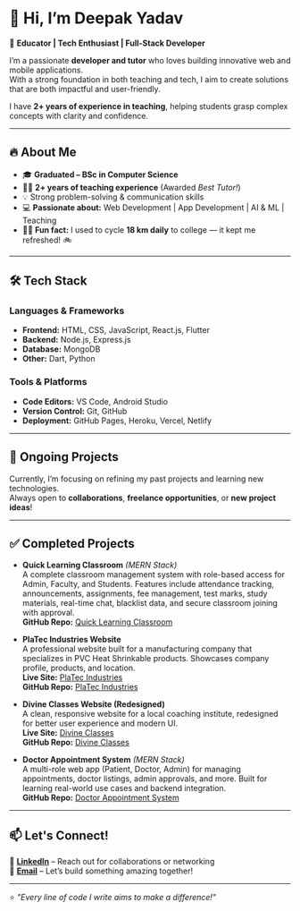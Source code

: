 # 👋 Hi, I’m Deepak Yadav

🚀 **Educator | Tech Enthusiast | Full-Stack Developer**

I’m a passionate **developer and tutor** who loves building innovative web and mobile applications.  
With a strong foundation in both teaching and tech, I aim to create solutions that are both impactful and user-friendly.

I have **2+ years of experience in teaching**, helping students grasp complex concepts with clarity and confidence.

---

## 🔥 About Me

- 🎓 **Graduated – BSc in Computer Science**
- 👨‍🏫 **2+ years of teaching experience** (Awarded *Best Tutor!*)
- 💡 Strong problem-solving & communication skills
- 💻 **Passionate about:** Web Development | App Development | AI & ML | Teaching
- 🚴‍♂️ **Fun fact:** I used to cycle **18 km daily** to college — it kept me refreshed! 🚲

---

## 🛠️ Tech Stack

### **Languages & Frameworks**
- **Frontend:** HTML, CSS, JavaScript, React.js, Flutter  
- **Backend:** Node.js, Express.js  
- **Database:** MongoDB  
- **Other:** Dart, Python  

### **Tools & Platforms**
- **Code Editors:** VS Code, Android Studio  
- **Version Control:** Git, GitHub  
- **Deployment:** GitHub Pages, Heroku, Vercel, Netlify

---

## 🚧 Ongoing Projects

Currently, I’m focusing on refining my past projects and learning new technologies.  
Always open to **collaborations**, **freelance opportunities**, or **new project ideas**!

---

## ✅ Completed Projects

- **Quick Learning Classroom** *(MERN Stack)*  
  A complete classroom management system with role-based access for Admin, Faculty, and Students. Features include attendance tracking, announcements, assignments, fee management, test marks, study materials, real-time chat, blacklist data, and secure classroom joining with approval.  
  **GitHub Repo:** [Quick Learning Classroom](https://github.com/thecodebydeepak/QuickLearningClassroom)

- **PlaTec Industries Website**  
  A professional website built for a manufacturing company that specializes in PVC Heat Shrinkable products. Showcases company profile, products, and location.  
  **Live Site:** [PlaTec Industries](https://thecodebydeepak.github.io/PlaTecIndustries/)  
  **GitHub Repo:** [PlaTec Industries](https://github.com/thecodebydeepak/PlaTecIndustries)

- **Divine Classes Website (Redesigned)**  
  A clean, responsive website for a local coaching institute, redesigned for better user experience and modern UI.  
  **Live Site:** [Divine Classes](https://thecodebydeepak.github.io/DivineClasses/)  
  **GitHub Repo:** [Divine Classes](https://github.com/thecodebydeepak/DivineClasses)

- **Doctor Appointment System** *(MERN Stack)*  
  A multi-role web app (Patient, Doctor, Admin) for managing appointments, doctor listings, admin approvals, and more. Built for learning real-world use cases and backend integration.  
  **GitHub Repo:** [Doctor Appointment System](https://github.com/thecodebydeepak/DoctorAppointmentSystem)

---

## 📫 Let's Connect!

🔗 **[LinkedIn](https://www.linkedin.com/in/thecodebydeepak)** – Reach out for collaborations or networking  
📧 **[Email](mailto:thecodebydeepak@gmail.com)** – Let’s build something amazing together!

---

⭐ *"Every line of code I write aims to make a difference!"*
